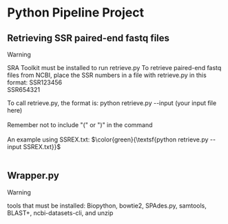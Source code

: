 # Python Pipeline Project

## Retrieving SSR paired-end fastq files
>[!WARNING]
>SRA Toolkit must be installed to run retrieve.py
To retrieve paired-end fastq files from NCBI, place the SSR numbers in a file with retrieve.py in this format:
>SSR123456<br />
>SSR654321

To call retrieve.py, the format is: python retrieve.py --input (your input file here)<br /><br />
Remember not to include "(" or ")" in the command<br /><br />
An example using SSREX.txt: $\color{green}{\textsf{python retrieve.py --input SSREX.txt}}$<br /><br />

## Wrapper.py
>[!WARNING]
>tools that must be installed: Biopython, bowtie2, SPAdes.py, samtools, BLAST+, ncbi-datasets-cli, and unzip<br />



